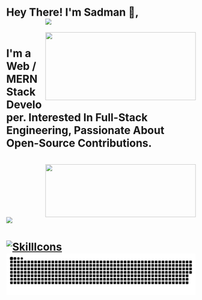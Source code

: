 # Hey There! I'm Sadman 👋, <img align="right" width="400" src="https://profile-counter.glitch.me/SADMAN30102001SAKIB/count.svg"/>
<br/>
<img align="right" width="400" height="180" src="https://github-readme-stats.vercel.app/api/top-langs/?username=SADMAN30102001SAKIB&layout=compact&theme=radical"/>
<h1>I'm a Web / MERN Stack Developer. Interested In Full-Stack Engineering, Passionate About Open-Source Contributions.<h1/>
<img align="right" width="400" height="140" src="https://github-readme-streak-stats.herokuapp.com/?user=SADMAN30102001SAKIB&theme=radical"/>
<img align="left" width="400" src="https://github-readme-stats.vercel.app/api?username=SADMAN30102001SAKIB&show_icons=true&hide_title=true&count_private=true&theme=radical"/>
<br/><br/><br/><br/><br/>

[![SkillIcons](https://skillicons.dev/icons?i=html,css,js,py,vscode,twitter,stackoverflow,regex,powershell,netlify,matlab,linux,linkedin,heroku,githubactions,github,git,django,discord,codepen,webpack,vite,vercel,ts,threejs,tailwind,svg,sass,replit,redux,redis,react,pug,postman,postgres,php,nodejs,nginx,mysql,mongodb,md,latex,kubernetes,jquery,jest,jenkins,java,idea,graphql,gatsby,firebase,express,docker,bots,devto,cloudflare,cpp,c,bootstrap,bash,babel,aws,astro,arduino,ansible)](https://skillicons.dev)
<img src="https://github.com/SADMAN30102001SAKIB/SADMAN30102001SAKIB/blob/main/github-contribution-grid-snake.svg"/>
